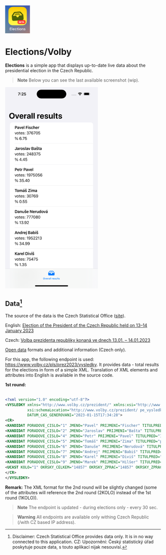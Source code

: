 
<p float="left">
    <img src="Images/icon.png" width="80" />
</p>

# Elections/Volby
**Elections** is a simple app that displays up-to-date live data about the presidential election in the Czech Republic.

> **Note** Below you can see the last available screenshot (wip).

<p fff float="left">
    <img src="Images/image1.png" width="300" />
</p>


## Data[^1]

The source of the data is the Czech Statistical Office ([site](https://www.czso.cz/csu/czso/home)).

English:
[Election of the President of the Czech Republic held on 13–14 January 2023](https://www.volby.cz/pls/prez2023/pe?xjazyk=EN)

Czech: 
[Volba prezidenta republiky konaná ve dnech 13.01. – 14.01.2023](https://www.volby.cz/pls/prez2023/pe?xjazyk=CZ)

[Open data](https://www.volby.cz/opendata/prez2023/prez2023_opendata.htm) formats and additional information (Czech only).

For this app, the following endpoint is used: https://www.volby.cz/pls/prez2023/vysledky. It provides data - total results for the elections in form of a simple XML. Translation of XML elements and attributes into English is available in the source code.

**1st round:**

```xml

<?xml version="1.0" encoding="utf-8"?>
<VYSLEDKY xmlns="http://www.volby.cz/prezident/" xmlns:xsi="http://www.w3.org/2001/XMLSchema-instance"
          xsi:schemaLocation="http://www.volby.cz/prezident/ pe_vysledky.xsd"
          DATUM_CAS_GENEROVANI="2023-01-15T17:34:28">
<CR>
<KANDIDAT PORADOVE_CISLO="1" JMENO="Pavel" PRIJMENI="Fischer" TITULPRED="" TITULZA="" HLASY_1KOLO="376705" HLASY_PROC_1KOLO="6.75" ZVOLEN_1KOLO="NEZVOLEN"/>
<KANDIDAT PORADOVE_CISLO="2" JMENO="Jaroslav" PRIJMENI="Bašta" TITULPRED="" TITULZA="" HLASY_1KOLO="248375" HLASY_PROC_1KOLO="4.45" ZVOLEN_1KOLO="NEZVOLEN"/>
<KANDIDAT PORADOVE_CISLO="4" JMENO="Petr" PRIJMENI="Pavel" TITULPRED="Ing." TITULZA="M.A." HLASY_1KOLO="1975056" HLASY_PROC_1KOLO="35.40" ZVOLEN_1KOLO="2.KOLO"/>
<KANDIDAT PORADOVE_CISLO="5" JMENO="Tomáš" PRIJMENI="Zima" TITULPRED="prof. MUDr." TITULZA="DrSc." HLASY_1KOLO="30769" HLASY_PROC_1KOLO="0.55" ZVOLEN_1KOLO="NEZVOLEN"/>
<KANDIDAT PORADOVE_CISLO="6" JMENO="Danuše" PRIJMENI="Nerudová" TITULPRED="prof. Ing." TITULZA="Ph.D." HLASY_1KOLO="777080" HLASY_PROC_1KOLO="13.92" ZVOLEN_1KOLO="NEZVOLEN"/>
<KANDIDAT PORADOVE_CISLO="7" JMENO="Andrej" PRIJMENI="Babiš" TITULPRED="Ing." TITULZA="" HLASY_1KOLO="1952213" HLASY_PROC_1KOLO="34.99" ZVOLEN_1KOLO="2.KOLO"/>
<KANDIDAT PORADOVE_CISLO="8" JMENO="Karel" PRIJMENI="Diviš" TITULPRED="PhDr." TITULZA="" HLASY_1KOLO="75475" HLASY_PROC_1KOLO="1.35" ZVOLEN_1KOLO="NEZVOLEN"/>
<KANDIDAT PORADOVE_CISLO="9" JMENO="Marek" PRIJMENI="Hilšer" TITULPRED="MUDr. Bc." TITULZA="Ph.D." HLASY_1KOLO="142912" HLASY_PROC_1KOLO="2.56" ZVOLEN_1KOLO="NEZVOLEN"/>
<UCAST KOLO="1" OKRSKY_CELKEM="14857" OKRSKY_ZPRAC="14857" OKRSKY_ZPRAC_PROC="100.00" ZAPSANI_VOLICI="8245962" VYDANE_OBALKY="5626824" UCAST_PROC="68.24" ODEVZDANE_OBALKY="5622812" PLATNE_HLASY="5578585" PLATNE_HLASY_PROC="99.21"/>
</CR>
</VYSLEDKY>

```

**Remark:** The XML format for the 2nd round will be slightly changed (some of the attributes will reference the 2nd round (2KOLO) instead of the 1st round (1KOLO)).




> **Note**
> The endpoint is updated - during elections only - every 30 sec.

> **Warning**
> All endpoints are available only withing Czech Republic (/with CZ based IP address).








[^1]: Disclaimer: Czech Statistical Office provides data only. It is in no way connected to this application. CZ: Upozornění: Český statistický úřad poskytuje pouze data, s touto aplikací nijak nesouvisí.
